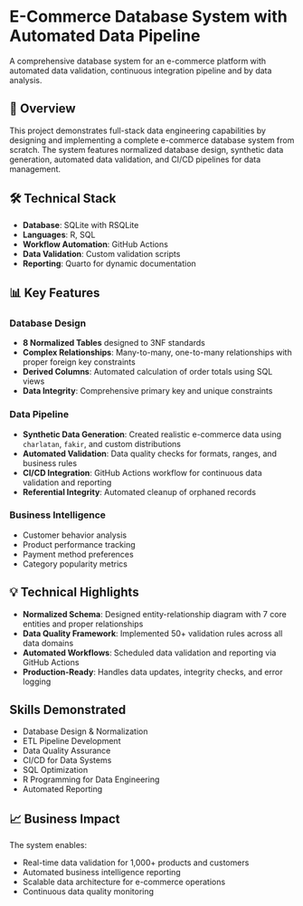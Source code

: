 # E-Commerce Database System with Automated Data Pipeline

A comprehensive database system for an e-commerce platform with automated data validation, continuous integration pipeline and by data analysis.

## 🚀 Overview

This project demonstrates full-stack data engineering capabilities by designing and implementing a complete e-commerce database system from scratch. The system features normalized database design, synthetic data generation, automated data validation, and CI/CD pipelines for data management.

## 🛠️ Technical Stack

- **Database**: SQLite with RSQLite
- **Languages**: R, SQL
- **Workflow Automation**: GitHub Actions
- **Data Validation**: Custom validation scripts
- **Reporting**: Quarto for dynamic documentation

## 📊 Key Features

### Database Design
- **8 Normalized Tables** designed to 3NF standards
- **Complex Relationships**: Many-to-many, one-to-many relationships with proper foreign key constraints
- **Derived Columns**: Automated calculation of order totals using SQL views
- **Data Integrity**: Comprehensive primary key and unique constraints

### Data Pipeline
- **Synthetic Data Generation**: Created realistic e-commerce data using `charlatan`, `fakir`, and custom distributions
- **Automated Validation**: Data quality checks for formats, ranges, and business rules
- **CI/CD Integration**: GitHub Actions workflow for continuous data validation and reporting
- **Referential Integrity**: Automated cleanup of orphaned records

### Business Intelligence
- Customer behavior analysis
- Product performance tracking
- Payment method preferences
- Category popularity metrics

## 💡 Technical Highlights

- **Normalized Schema**: Designed entity-relationship diagram with 7 core entities and proper relationships
- **Data Quality Framework**: Implemented 50+ validation rules across all data domains
- **Automated Workflows**: Scheduled data validation and reporting via GitHub Actions
- **Production-Ready**: Handles data updates, integrity checks, and error logging

##  Skills Demonstrated

- Database Design & Normalization
- ETL Pipeline Development
- Data Quality Assurance
- CI/CD for Data Systems
- SQL Optimization
- R Programming for Data Engineering
- Automated Reporting

## 📈 Business Impact

The system enables:
- Real-time data validation for 1,000+ products and customers
- Automated business intelligence reporting
- Scalable data architecture for e-commerce operations
- Continuous data quality monitoring
